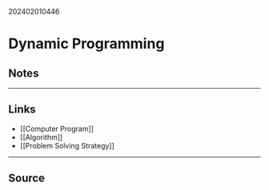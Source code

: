 202402010446
# Dynamic Programming

## Notes


---
## Links

- [[Computer Program]]
- [[Algorithm]]
- [[Problem Solving Strategy]]

---

## Source
